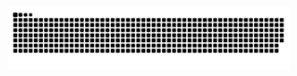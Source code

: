  ![Snake animation](https://github.com/RAFARZ76/RAFARZ76/blob/output/github-contribution-grid-snake.svg)
 
 
 
      
